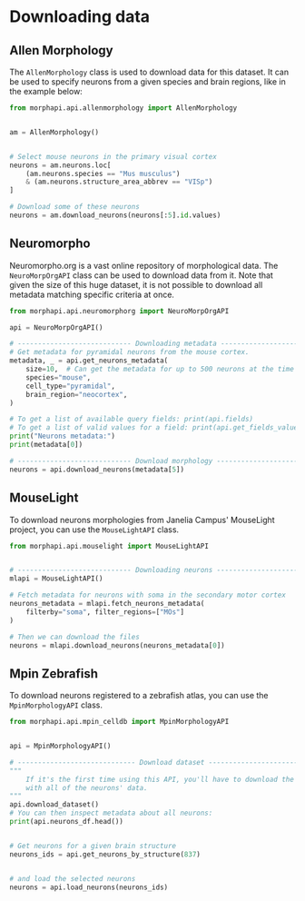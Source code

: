 # Downloading data

## Allen Morphology

The `AllenMorphology` class is used to download data for this dataset. It can be used to specify neurons from a given species and brain regions, like in the example below:

```python
from morphapi.api.allenmorphology import AllenMorphology


am = AllenMorphology()


# Select mouse neurons in the primary visual cortex
neurons = am.neurons.loc[
    (am.neurons.species == "Mus musculus")
    & (am.neurons.structure_area_abbrev == "VISp")
]

# Download some of these neurons
neurons = am.download_neurons(neurons[:5].id.values)
```

## Neuromorpho

Neuromorpho.org is a vast online repository of morphological data. The `NeuroMorpOrgAPI` class can be used to download data from it. Note that given the size of this huge dataset, it is not possible to download all metadata matching specific criteria at once.

```python
from morphapi.api.neuromorphorg import NeuroMorpOrgAPI

api = NeuroMorpOrgAPI()

# ---------------------------- Downloading metadata --------------------------- #
# Get metadata for pyramidal neurons from the mouse cortex.
metadata, _ = api.get_neurons_metadata(
    size=10,  # Can get the metadata for up to 500 neurons at the time
    species="mouse",
    cell_type="pyramidal",
    brain_region="neocortex",
)

# To get a list of available query fields: print(api.fields)
# To get a list of valid values for a field: print(api.get_fields_values(field))
print("Neurons metadata:")
print(metadata[0])

# ---------------------------- Download morphology --------------------------- #
neurons = api.download_neurons(metadata[5])

```



## MouseLight

To download neurons morphologies from Janelia Campus' MouseLight project, you can use the `MouseLightAPI` class. 

```python
from morphapi.api.mouselight import MouseLightAPI


# ---------------------------- Downloading neurons --------------------------- #
mlapi = MouseLightAPI()

# Fetch metadata for neurons with soma in the secondary motor cortex
neurons_metadata = mlapi.fetch_neurons_metadata(
    filterby="soma", filter_regions=["MOs"]
)

# Then we can download the files
neurons = mlapi.download_neurons(neurons_metadata[0])

```



## Mpin Zebrafish

To download neurons registered to a zebrafish atlas, you can use the `MpinMorphologyAPI` class.

```python
from morphapi.api.mpin_celldb import MpinMorphologyAPI


api = MpinMorphologyAPI()

# ----------------------------- Download dataset ----------------------------- #
"""
    If it's the first time using this API, you'll have to download the dataset
    with all of the neurons' data.
"""
api.download_dataset()
# You can then inspect metadata about all neurons:
print(api.neurons_df.head())


# Get neurons for a given brain structure
neurons_ids = api.get_neurons_by_structure(837)


# and load the selected neurons
neurons = api.load_neurons(neurons_ids)

```



